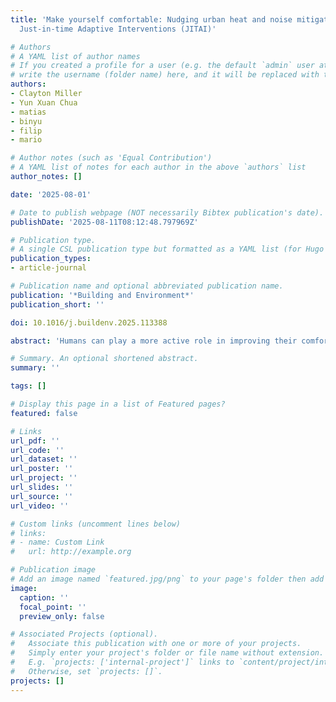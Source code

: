```yaml
---
title: 'Make yourself comfortable: Nudging urban heat and noise mitigation with smartwatch-based
  Just-in-time Adaptive Interventions (JITAI)'

# Authors
# A YAML list of author names
# If you created a profile for a user (e.g. the default `admin` user at `content/authors/admin/`), 
# write the username (folder name) here, and it will be replaced with their full name and linked to their profile.
authors:
- Clayton Miller
- Yun Xuan Chua
- matias
- binyu
- filip
- mario

# Author notes (such as 'Equal Contribution')
# A YAML list of notes for each author in the above `authors` list
author_notes: []

date: '2025-08-01'

# Date to publish webpage (NOT necessarily Bibtex publication's date).
publishDate: '2025-08-11T08:12:48.797969Z'

# Publication type.
# A single CSL publication type but formatted as a YAML list (for Hugo requirements).
publication_types:
- article-journal

# Publication name and optional abbreviated publication name.
publication: '*Building and Environment*'
publication_short: ''

doi: 10.1016/j.buildenv.2025.113388

abstract: 'Humans can play a more active role in improving their comfort in the built environment if given the right information at the right place and time. This paper outlines the use of Just-in-Time Adaptive Interventions (JITAI) implemented in the context of the built environment to provide information that helps humans minimize the impact of heat and noise on their daily lives. This framework is based on the open-source Cozie iOS smartwatch platform. It includes data collection through micro-surveys and intervention messages triggered by environmental, contextual, and personal history conditions. An eight-month deployment of the method was completed in Singapore with 103 participants who submitted more than 12,000 micro-surveys and had more than 3,600 JITAI intervention messages delivered to them. A weekly survey conducted during two deployment phases revealed an overall increase in perceived usefulness ranging from 8%–19% over the first three weeks of data collection. For noise-related interventions, participants showed an overall increase in location changes ranging from 4%–11% and a 2%–17% increase in earphone use to mitigate noise distractions. For thermal comfort-related interventions, participants demonstrated a 3%–13% increase in adjustments to their location or thermostat to feel more comfortable. The analysis found evidence that personality traits (such as conscientiousness), gender, and environmental preferences could be factors in determining the perceived helpfulness of JITAIs and influencing behavior change. These findings underscore the importance of tailoring intervention strategies to individual traits and environmental conditions, setting the stage for future research to refine the delivery, timing, and content of intervention messages.'

# Summary. An optional shortened abstract.
summary: ''

tags: []

# Display this page in a list of Featured pages?
featured: false

# Links
url_pdf: ''
url_code: ''
url_dataset: ''
url_poster: ''
url_project: ''
url_slides: ''
url_source: ''
url_video: ''

# Custom links (uncomment lines below)
# links:
# - name: Custom Link
#   url: http://example.org

# Publication image
# Add an image named `featured.jpg/png` to your page's folder then add a caption below.
image:
  caption: ''
  focal_point: ''
  preview_only: false

# Associated Projects (optional).
#   Associate this publication with one or more of your projects.
#   Simply enter your project's folder or file name without extension.
#   E.g. `projects: ['internal-project']` links to `content/project/internal-project/index.md`.
#   Otherwise, set `projects: []`.
projects: []
---
```



